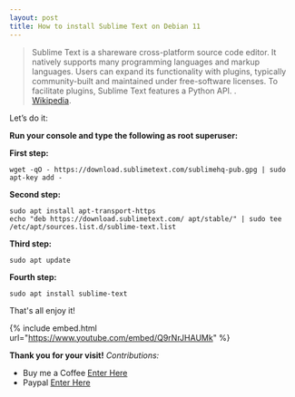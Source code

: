 ```yaml
---
layout: post
title: How to install Sublime Text on Debian 11
---
```


>Sublime Text is a shareware cross-platform source code editor. It natively supports many programming languages and markup languages. Users can expand its functionality with plugins, typically community-built and maintained under free-software licenses. To facilitate plugins, Sublime Text features a Python API. .  
[Wikipedia](https://en.wikipedia.org/wiki/Sublime_Text).


Let’s do it:

**Run your console and type the following as root superuser:**

**First step:**

```code
wget -qO - https://download.sublimetext.com/sublimehq-pub.gpg | sudo apt-key add -
```

**Second step:**

```code
sudo apt install apt-transport-https
echo "deb https://download.sublimetext.com/ apt/stable/" | sudo tee /etc/apt/sources.list.d/sublime-text.list
```

**Third step:**

```code
sudo apt update
```

**Fourth step:**

```code
sudo apt install sublime-text
```

That's all enjoy it!

{% include embed.html url="https://www.youtube.com/embed/Q9rNrJHAUMk" %}

**Thank you for your visit!**
*Contributions:*

+ Buy me a Coffee [Enter Here](https://www.buymeacoffee.com/alvaloper)
+ Paypal [Enter Here](https://www.paypal.com/paypalme/ingespinozalj)